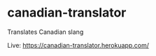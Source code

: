 # canadian-translator
Translates Canadian slang 


Live: https://canadian-translator.herokuapp.com/
